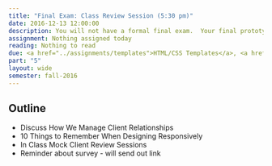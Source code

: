 ```yaml
---
title: "Final Exam: Class Review Session (5:30 pm)"
date: 2016-12-13 12:00:00
description: You will not have a formal final exam.  Your final prototype and pattern library will act as your final.  We'll do our presentations and critiques during the final exam period.  Groups will complete mock client feedback sessions with the class, and the class will <a href="http://rwdkent.com/class/eval/">evaluate the sessions</a> based on the project goals and usability testing results.
assignment: Nothing assigned today
reading: Nothing to read
due: <a href="../assignments/templates">HTML/CSS Templates</a>, <a href="../assignments/styleguide">Pattern Library</a>, <a href="../assignments/timeline-presentation">Project Timeline, Presentation & Critiques</a> and <a href="../assignments/assessment">Self & Group Assessment (by end of finals week)</a>
part: "5"
layout: wide
semester: fall-2016
---
```


## Outline

* Discuss How We Manage Client Relationships
* 10 Things to Remember When Designing Responsively
* In Class Mock Client Review Sessions
* Reminder about survey - will send out link
